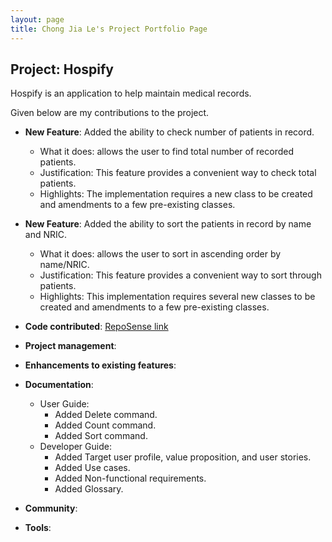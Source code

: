 ```yaml
---
layout: page
title: Chong Jia Le's Project Portfolio Page
---
```


## Project: Hospify

Hospify is an application to help maintain medical records.

Given below are my contributions to the project.

* **New Feature**: Added the ability to check number of patients in record.
  * What it does: allows the user to find total number of recorded patients.
  * Justification: This feature provides a convenient way to check total patients.
  * Highlights: The implementation requires a new class to be created and amendments
    to a few pre-existing classes.
* **New Feature**: Added the ability to sort the patients in record by name and NRIC.
  * What it does: allows the user to sort in ascending order by name/NRIC.
  * Justification: This feature provides a convenient way to sort through patients.
  * Highlights: This implementation requires several new classes to be created and amendments
    to a few pre-existing classes.

* **Code contributed**: [RepoSense link]()

* **Project management**:

* **Enhancements to existing features**:

* **Documentation**:
  * User Guide:
    * Added Delete command.
    * Added Count command.
    * Added Sort command.
  * Developer Guide:
    * Added Target user profile, value proposition, and user stories.
    * Added Use cases.
    * Added Non-functional requirements.
    * Added Glossary.

* **Community**:

* **Tools**:
